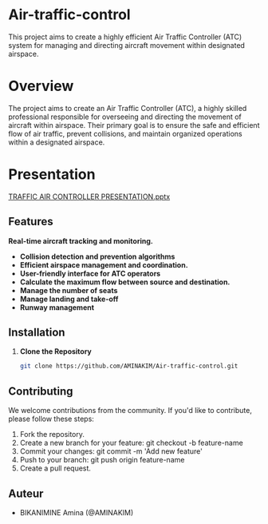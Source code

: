 # Air-traffic-control

This project aims to create a highly efficient Air Traffic Controller (ATC) system for managing and directing aircraft movement within designated airspace.

# Overview

The project aims to create an Air Traffic Controller (ATC), a highly skilled professional responsible for overseeing and directing the movement of aircraft within airspace. Their primary goal is to ensure the safe and efficient flow of air traffic, prevent collisions, and maintain organized operations within a designated airspace. 

# Presentation 
[TRAFFIC AIR CONTROLLER PRESENTATION.pptx](https://github.com/AMINAKIM/Air-traffic-control/files/12807793/TRAFFIC.AIR.CONTROLLER.PRESENTATION.pptx)


## Features
**Real-time aircraft tracking and monitoring.**
-  **Collision detection and prevention algorithms**
-  **Efficient airspace management and coordination.** 
-  **User-friendly interface for ATC operators**
-  **Calculate the maximum flow between source and destination.** 
-  **Manage the number of seats**
-  **Manage landing and take-off**
-  **Runway management** 

## Installation

1. **Clone the Repository**

    ```bash
    git clone https://github.com/AMINAKIM/Air-traffic-control.git
    ```

## Contributing
We welcome contributions from the community. If you'd like to contribute, please follow these steps:

1. Fork the repository.
2. Create a new branch for your feature: git checkout -b feature-name
3. Commit your changes: git commit -m 'Add new feature'
4. Push to your branch: git push origin feature-name
5. Create a pull request.

## Auteur
- BIKANIMINE Amina (@AMINAKIM)
